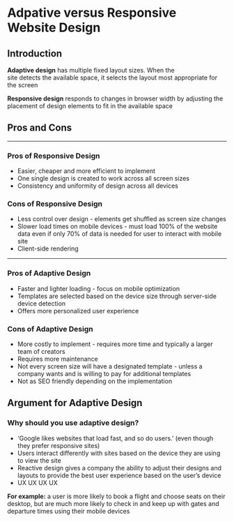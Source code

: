 # Adpative versus Responsive Website Design


## Introduction

**Adaptive design** has multiple fixed layout sizes. When the site detects the available space, it selects the layout most appropriate for the screen

**Responsive design** responds to changes in browser width by adjusting the placement of design elements to fit in the available space

## Pros and Cons

-------------------------------------------------------------------

### Pros of Responsive Design

- Easier, cheaper and more efficient to implement
- One single design is created to work across all screen sizes
- Consistency and uniformity of design across all devices

### Cons of Responsive Design

- Less control over design - elements get shuffled as screen size changes
- Slower load times on mobile devices - must load 100% of the website data even if only 70% of data is needed for user to interact with mobile site
- Client-side rendering

-------------------------------------------------------------------

### Pros of Adaptive Design

- Faster and lighter loading - focus on mobile optimization
- Templates are selected based on the device size through server-side device detection
- Offers more personalized user experience

### Cons of Adaptive Design

- More costly to implement - requires more time and typically a larger team of creators
- Requires more maintenance 
- Not every screen size will have a designated template - unless a company wants and is willing to pay for additional templates
- Not as SEO friendly depending on the implementation


## Argument for Adaptive Design

### Why should you use adaptive design?

- ‘Google likes websites that load fast, and so do users.’ (even though they prefer responsive sites)
- Users interact differently with sites based on the device they are using to view the site
- Reactive design gives a company the ability to adjust their designs and layouts to provide the best user experience based on the user’s device
- UX UX UX UX

**For example:** 
a user is more likely to book a flight and choose seats on their desktop, but are much more likely to check in and keep up with gates and departure times using their mobile devices 


